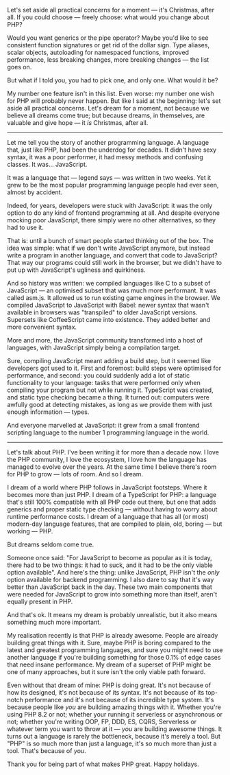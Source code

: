 Let's set aside all practical concerns for a moment — it's Christmas, after all. If you could choose — freely choose: what would you change about PHP? 

Would you want generics or the pipe operator? Maybe you'd like to see consistent function signatures or get rid of the dollar sign. Type aliases, scalar objects, autoloading for namespaced functions, improved performance, less breaking changes, more breaking changes — the list goes on.

But what if I told you, you had to pick one, and only one. What would it be?

My number one feature isn't in this list. Even worse: my number one wish for PHP will probably never happen. But like I said at the beginning: let's set aside all practical concerns. Let's dream for a moment, not because we believe all dreams come true; but because dreams, in themselves, are valuable and give hope — it _is_ Christmas, after all.

---

Let me tell you the story of another programming language. A language that, just like PHP, had been the underdog for decades. It didn't have sexy syntax, it was a poor performer, it had messy methods and confusing classes. It was… JavaScript.

It was a language that — legend says — was written in two weeks. Yet it grew to be the most popular programming language people had ever seen, almost by accident.

Indeed, for years, developers were stuck with JavaScript: it was the only option to do any kind of frontend programming at all. And despite everyone mocking poor JavaScript, there simply were no other alternatives, so they had to use it.

That is: until a bunch of smart people started thinking out of the box. The idea was simple: what if we don't write JavaScript anymore, but instead write a program in another language, and convert that code to JavaScript? That way our programs could still work in the browser, but we didn't have to put up with JavaScript's ugliness and quirkiness.
 
And so history was written: we compiled languages like C to a subset of JavaScript — an optimised subset that was much more performant. It was called asm.js. It allowed us to run existing game engines in the browser. We compiled JavaScript to JavaScript with Babel: newer syntax that wasn't available in browsers was "transpiled" to older JavaScript versions. Supersets like CoffeeScript came into existence. They added better and more convenient syntax. 

More and more, the JavaScript community transformed into a host of languages, with JavaScript simply being a compilation target.

Sure, compiling JavaScript meant adding a build step, but it seemed like developers got used to it. First and foremost: build steps were optimised for performance, and second: you could suddenly add a lot of static functionality to your language: tasks that were performed only when compiling your program but not while running it. TypeScript was created, and static type checking became a thing. It turned out: computers were awfully good at detecting mistakes, as long as we provide them with just enough information — types. 

And everyone marvelled at JavaScript: it grew from a small frontend scripting language to the number 1 programming language in the world. 

---

Let's talk about PHP. I've been writing it for more than a decade now. I love the PHP community, I love the ecosystem, I love how the language has managed to evolve over the years. At the same time I believe there's room for PHP to grow — lots of room. And so I dream. 

I dream of a world where PHP follows in JavaScript footsteps. Where it becomes more than just PHP. I dream of a TypeScript for PHP: a language that's still 100% compatible with all PHP code out there, but one that adds generics and proper static type checking — without having to worry about runtime performance costs. I dream of a language that has all (or most) modern-day language features, that are compiled to plain, old, boring — but working — PHP.

But dreams seldom come true. 

Someone once said: "For JavaScript to become as popular as it is today, there had to be two things: it had to suck, and it had to be the only viable option available". And here's the thing: unlike JavaScript, PHP isn't the _only_ option available for backend programming. I also dare to say that it's way better than JavaScript back in the day. These two main components that were needed for JavaScript to grow into something more than itself, aren't equally present in PHP. 

And that's ok. It means my dream is probably unrealistic, but it also means something much more important.

My realisation recently is that PHP is already awesome. People are already building great things with it. Sure, maybe PHP is boring compared to the latest and greatest programming languages, and sure you might need to use another language if you're building something for those 0.1% of edge cases that need insane performance. My dream of a superset of PHP might be one of many approaches, but it sure isn't the only viable path forward.

Even without that dream of mine: PHP is doing great. It's not because of how its designed, it's not because of its syntax. It's not because of its top-notch performance and it's not because of its incredible type system. It's because people like _you_ are building amazing things with it. Whether you're using PHP 8.2 or not; whether your running it serverless or asynchronous or not; whether you're writing OOP, FP, DDD, ES, CQRS, Serverless or whatever term you want to throw at it — _you_ are building awesome things. It turns out a language is rarely the bottleneck, because it's merely a tool. But "PHP" is so much more than just a language, it's so much more than just a tool. That's because of _you_.

Thank you for being part of what makes PHP great. Happy holidays.
